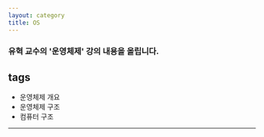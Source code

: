 ```yaml
---
layout: category
title: OS
---
```

### 유혁 교수의 '운영체제' 강의 내용을 올립니다.

## tags
- 운영체제 개요
- 운영체제 구조
- 컴퓨터 구조

___


